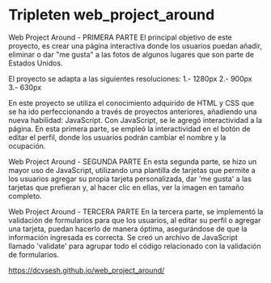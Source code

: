 # Tripleten web_project_around

Web Project Around - PRIMERA PARTE
El principal objetivo de este proyecto, es crear una página interactiva donde los usuarios puedan añadir, eliminar o dar "me gusta" a las fotos de algunos lugares que son parte de Estados Unidos.

El proyecto se adapta a las siguientes resoluciones:
1.- 1280px
2.- 900px
3.- 630px

En este proyecto se utiliza el conocimiento adquirido de HTML y CSS que se ha ido perfeccionando a través de proyectos anteriores, añadiendo una nueva habilidad: JavaScript. Con JavaScript, se le agregó interactividad a la página. En esta primera parte, se empleó la interactividad en el botón de editar el perfil, donde los usuarios podrán cambiar el nombre y la ocupación.

Web Project Around - SEGUNDA PARTE
En esta segunda parte, se hizo un mayor uso de JavaScript, utilizando una plantilla de tarjetas que permite a los usuarios agregar su propia tarjeta personalizada, dar 'me gusta' a las tarjetas que prefieran y, al hacer clic en ellas, ver la imagen en tamaño completo.

Web Project Around - TERCERA PARTE
En la tercera parte, se implementó la validación de formularios para que los usuarios, al editar su perfil o agregar una tarjeta, puedan hacerlo de manera óptima, asegurándose de que la información ingresada es correcta. Se creó un archivo de JavaScript llamado 'validate' para agrupar todo el código relacionado con la validación de formularios.

https://dcvsesh.github.io/web_project_around/
